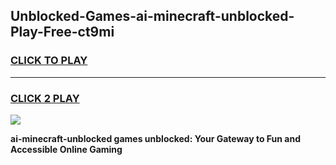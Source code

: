 
## Unblocked-Games-ai-minecraft-unblocked-Play-Free-ct9mi
<h3>
<a href="https://premium76.site?title=ai-minecraft-unblocked&ref=10A">CLICK TO PLAY</a></h3>
<hr>

<h3>
<a href="https://premium76.site?title=ai-minecraft-unblocked&ref=10A">CLICK 2 PLAY</a>
  
</h3>

<a href="https://premium76.site?title=ai-minecraft-unblocked&ref=10A"><img src="https://clearcache.store/games.png"></a>


**ai-minecraft-unblocked games unblocked: Your Gateway to Fun and Accessible Online Gaming**
